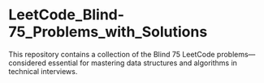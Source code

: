 # LeetCode_Blind-75_Problems_with_Solutions
This repository contains a collection of the Blind 75 LeetCode problems—considered essential for mastering data structures and algorithms in technical interviews.

